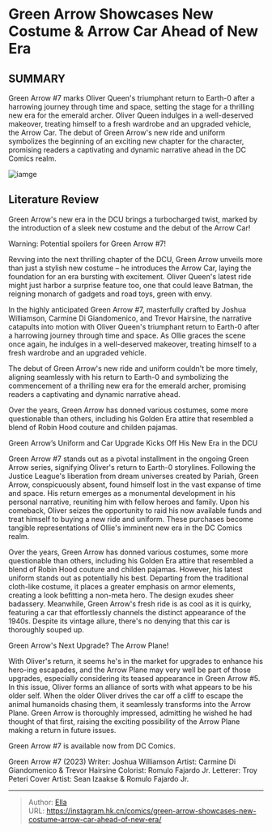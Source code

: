 # Green Arrow Showcases New Costume &amp; Arrow Car Ahead of New Era


## SUMMARY 



  Green Arrow #7 marks Oliver Queen&#39;s triumphant return to Earth-0 after a harrowing journey through time and space, setting the stage for a thrilling new era for the emerald archer.   Oliver Queen indulges in a well-deserved makeover, treating himself to a fresh wardrobe and an upgraded vehicle, the Arrow Car.   The debut of Green Arrow&#39;s new ride and uniform symbolizes the beginning of an exciting new chapter for the character, promising readers a captivating and dynamic narrative ahead in the DC Comics realm.  

![iamge](https://static1.srcdn.com/wordpress/wp-content/uploads/2023/12/olilver-queen-a-k-a-green-arrow-in-dc-comics.jpg)

## Literature Review

Green Arrow&#39;s new era in the DCU brings a turbocharged twist, marked by the introduction of a sleek new costume and the debut of the Arrow Car!




Warning: Potential spoilers for Green Arrow #7!




Revving into the next thrilling chapter of the DCU, Green Arrow unveils more than just a stylish new costume – he introduces the Arrow Car, laying the foundation for an era bursting with excitement. Oliver Queen&#39;s latest ride might just harbor a surprise feature too, one that could leave Batman, the reigning monarch of gadgets and road toys, green with envy.

In the highly anticipated Green Arrow #7, masterfully crafted by Joshua Williamson, Carmine Di Giandomenico, and Trevor Hairsine, the narrative catapults into motion with Oliver Queen&#39;s triumphant return to Earth-0 after a harrowing journey through time and space. As Ollie graces the scene once again, he indulges in a well-deserved makeover, treating himself to a fresh wardrobe and an upgraded vehicle.

          




The debut of Green Arrow&#39;s new ride and uniform couldn&#39;t be more timely, aligning seamlessly with his return to Earth-0 and symbolizing the commencement of a thrilling new era for the emerald archer, promising readers a captivating and dynamic narrative ahead.



Over the years, Green Arrow has donned various costumes, some more questionable than others, including his Golden Era attire that resembled a blend of Robin Hood couture and childen pajamas.





 Green Arrow’s Uniform and Car Upgrade Kicks Off His New Era in the DCU 
          

Green Arrow #7 stands out as a pivotal installment in the ongoing Green Arrow series, signifying Oliver&#39;s return to Earth-0 storylines. Following the Justice League&#39;s liberation from dream universes created by Pariah, Green Arrow, conspicuously absent, found himself lost in the vast expanse of time and space. His return emerges as a monumental development in his personal narrative, reuniting him with fellow heroes and family. Upon his comeback, Oliver seizes the opportunity to raid his now available funds and treat himself to buying a new ride and uniform. These purchases become tangible representations of Ollie&#39;s imminent new era in the DC Comics realm.




Over the years, Green Arrow has donned various costumes, some more questionable than others, including his Golden Era attire that resembled a blend of Robin Hood couture and childen pajamas. However, his latest uniform stands out as potentially his best. Departing from the traditional cloth-like costume, it places a greater emphasis on armor elements, creating a look befitting a non-meta hero. The design exudes sheer badassery. Meanwhile, Green Arrow&#39;s fresh ride is as cool as it is quirky, featuring a car that effortlessly channels the distinct appearance of the 1940s. Despite its vintage allure, there&#39;s no denying that this car is thoroughly souped up.



 Green Arrow&#39;s Next Upgrade? The Arrow Plane! 


          

With Oliver&#39;s return, it seems he&#39;s in the market for upgrades to enhance his hero-ing escapades, and the Arrow Plane may very well be part of those upgrades, especially considering its teased appearance in Green Arrow #5. In this issue, Oliver forms an alliance of sorts with what appears to be his older self. When the older Oliver drives the car off a cliff to escape the animal humanoids chasing them, it seamlessly transforms into the Arrow Plane. Green Arrow is thoroughly impressed, admitting he wished he had thought of that first, raising the exciting possibility of the Arrow Plane making a return in future issues.




Green Arrow #7 is available now from DC Comics.

 Green Arrow #7 (2023)                  Writer: Joshua Williamson   Artist: Carmine Di Giandomenico &amp; Trevor Hairsine   Colorist: Romulo Fajardo Jr.   Letterer: Troy Peteri   Cover Artist: Sean Izaakse &amp; Romulo Fajardo Jr.      




---

> Author: [Ella](https://instagram.hk.cn/)  
> URL: https://instagram.hk.cn/comics/green-arrow-showcases-new-costume-arrow-car-ahead-of-new-era/  

